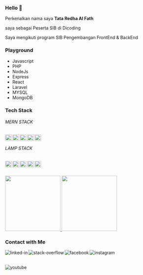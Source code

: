 ### Hello 👋

<!--
**tataredhaalfath/tataredhaalfath** is a ✨ _special_ ✨ repository because its `README.md` (this file) appears on your GitHub profile.

Here are some ideas to get you started:

- 🔭 I’m currently working on ...
- 🌱 I’m currently learning ...
- 👯 I’m looking to collaborate on ...
- 🤔 I’m looking for help with ...
- 💬 Ask me about ...
- 📫 How to reach me: ...
- 😄 Pronouns: ...
- ⚡ Fun fact: ...
-->

Perkenalkan nama saya **Tata Redha Al Fath**

saya sebagai Peserta SIB di Dicoding

Saya mengikuti program SIB Pengembangan FrontEnd & BackEnd

### Playground
- Javascript
- PHP
- NodeJs
- Express
- React
- Laravel
- MYSQL
- MongoDB

### Tech Stack

###### MERN STACK
 <a href="https://www.mongodb.com//"><img align="left" alt="MongoDB" title="MongoDB" width="21px" src="https://img.icons8.com/color/2x/mongodb.png" /></a>
 <a href="https://expressjs.com//"><img align="left" alt="ExpressJs" title="Express JS (Nodejs Framework)" width="21px" src="https://buildwithangga.com/storage/assets/images/tools/logo_expressjs.png" /></a>
 <a href="https://reactjs.org/"><img align="left" alt="React" title="React" width="21px" src="https://cdn.worldvectorlogo.com/logos/react-2.svg" /></a>
 <a href="https://nodejs.org/"><img align="left" alt="NodeJS" title="NodeJS" width="21px" src="https://seeklogo.com/images/N/nodejs-logo-FBE122E377-seeklogo.com.png" /></a>
   <a href="#"><img align="left" alt="JavaScript" title="JavaScript" width="21px" src="https://upload.wikimedia.org/wikipedia/commons/9/99/Unofficial_JavaScript_logo_2.svg" /></a>
 <br>
###### LAMP STACK
  <a href="#"><img align="left" alt="Linux" title="System Operation" width="21px" src="https://img.icons8.com/color/2x/linux.png" /></a>
  <a href="#"><img align="left" alt="XAMPP" title="web server" width="21px" src="https://seeklogo.com/images/X/xampp-logo-1C1A9E3689-seeklogo.com.png" /></a>
  <a href="https://www.mysql.com/"><img align="left" alt="Mysql" title="Mysql Database" width="21px" src="https://img.icons8.com/color/2x/mysql-logo.png" /></a>
  <a href="#"><img align="left" alt="PHP" title="PHP" width="21px" src="https://img.icons8.com/officel/2x/php-logo.png" /></a>
  <a href="https://laravel.com/"><img align="left" alt="Laravel" title="Laravel (PHP Framework)" width="21px" src="https://laravel.com/img/logomark.min.svg"     /></a>
  
  
  
  <br>
  <br>
  


<p align="left">
<a href="https://github.com/gilangadhan">
  <img height="180em" src="https://github-readme-stats-eight-theta.vercel.app/api?username=tataredhaalfath&show_icons=true&theme=algolia&include_all_commits=true&count_private=true"/>
  <img height="180em" src="https://github-readme-stats-eight-theta.vercel.app/api/top-langs/?username=tataredhaalfath&layout=compact&langs_count=8&theme=algolia"/>

</a>
</p>


### Contact with Me

[<img align="left" alt="linked-in" src="https://img.shields.io/badge/linkedin-%230077B5.svg?&style=for-the-badge&logo=linkedin&logoColor=white" />](https://www.linkedin.com/in/tata-redha-al-fath-34034920a/)

[<img align="left" alt="stack-overflow" src="https://img.shields.io/badge/stack%20overflow-FE7A16?logo=stack-overflow&logoColor=white&style=for-the-badge" />](https://stackoverflow.com/users/17189697/redha)

[<img align="left" alt="facebook" src="https://img.shields.io/badge/facebook-%231877F2.svg?&style=for-the-badge&logo=facebook&logoColor=white" />](https://web.facebook.com/tata.redha.al.fath/)

[<img align="left" alt="instagram" src="https://img.shields.io/badge/Instagram-%23E4405F.svg?&style=for-the-badge&logo=instagram&logoColor=white" />](https://www.instagram.com/redha.af/)

<br>
<br>

[<img align="left" alt="youtube" src="https://img.shields.io/badge/youtube-%23FF0001.svg?&style=for-the-badge&logo=youtube&logoColor=white" />](https://www.youtube.com/channel/UCRKZGPS0d-JA50AeCVaekzQ)

